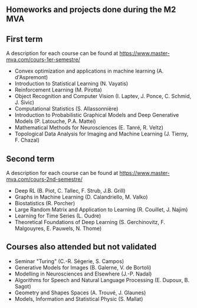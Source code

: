 ## Homeworks and projects done during the M2 MVA

## First term

A description for each course can be found at https://www.master-mva.com/cours-1er-semestre/

- Convex optimization and applications in machine learning (A. d'Aspremont)
- Introduction to Statistical Learning (N. Vayatis)
- Reinforcement Learning (M. Pirotta)
- Object Recognition and Computer Vision (I. Laptev, J. Ponce, C. Schmid, J. Sivic)
- Computational Statistics (S. Allassonnière)
- Introduction to Probabilistic Graphical Models and Deep Generative Models (P. Latouche, P.A. Mattei)
- Mathematical Methods for Neurosciences (E. Tanré, R. Veltz)
- Topological Data Analysis for Imaging and Machine Learning (J. Tierny, F. Chazal)

## Second term

A description for each course can be found at https://www.master-mva.com/cours-2nd-semestre/

- Deep RL (B. Piot, C. Tallec, F. Strub, J.B. Grill)
- Graphs in Machine Learning (D. Calandriello, M. Valko)
- Biostatistics (R. Porcher)
- Large Random Matrix and Application to Learning (R. Couillet, J. Najim)
- Learning for Time Series (L. Oudre)
- Theoretical Foundations of Deep Learning (S. Gerchinovitz, F. Malgouyres, E. Pauwels, N. Thome)

## Courses also attended but not validated

- Seminar "Turing" (C.-R. Ségerie, S. Campos)
- Generative Models for Images (B. Galerne, V. de Bortoli)
- Modelling in Neurosciences and Elsewhere (J.-P. Nadal)
- Algorithms for Speech and Natural Language Processing (E. Dupoux, B. Sagot)
- Geometry and Shapes Spaces (A. Trouvé, J. Glaunes)
- Models, Information and Statistical Physic (S. Mallat)

